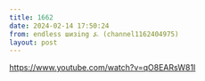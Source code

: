 ```yaml
---
title: 1662
date: 2024-02-14 17:50:24
from: endless шизing ⍼ (channel1162404975)
layout: post
---
```


<https://www.youtube.com/watch?v=qO8EARsW81I>
